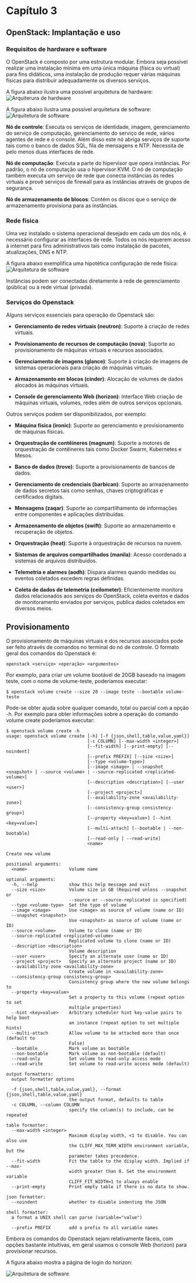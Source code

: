 # Capítulo 3

## OpenStack: Implantação e uso

### Requisitos de hardware e software

O OpenStack é composto por uma estrutura modular. Embora seja possível realizar uma instalação mínima em uma única máquina (física ou virtual) para fins didáticos, uma instalação de produção requer várias máquinas físicas para distribuir adequadamente os diversos serviços.

A figura abaixo ilustra uma possível arquitetura de hardware: ![Arquiterura de hardware](images/hwreqs.png)

A figura abaixo ilustra uma possível arquitetura de software: ![Arquitetura de software](images/swreqs.png)

**Nó de controle**: Executa os serviços de identidade, imagem, gerenciamento do serviço de computação, gerenciamento do serviço de rede, vários agentes de rede e o console. Além disso este nó abriga serviços de suporte tais como o banco de dados SQL, fila de mensagens e NTP. Necessita de pelo menos duas interfaces de rede.

**Nó de computação**: Executa a parte do hipervisor que opera instâncias. Por padrão, o nó de computação usa o hipervisor KVM. O nó de computação também executa um serviço de rede que conecta instâncias às redes virtuais e provê serviços de firewall para as instâncias através de grupos de segurança.

**Nó de armazenamento de blocos**: Contém os discos que o serviço de armazenamento provisiona para as instâncias.

### Rede física

Uma vez instalado o sistema operacional desejado em cada um dos nós, é necessário configurar as interfaces de rede. Todos os nós requerem acesso à internet para fins administrativos tais como instalação de pacotes, atualizações, DNS e NTP.

A figura abaixo exemplifica uma hipotética configuração de rede física: ![Arquitetura de software](images/nwlayout.png)

Instâncias podem ser conectadas diretamente à rede de gerenciamento (pública) ou à rede virtual (privada).

### Serviços do Openstack

Alguns serviços essenciais para operação do Openstack são:

* **Gerenciamento de redes virtuais (neutron)**: Suporte à criação de redes virtuais.

* **Provisionamento de recursos de computação (nova)**: Suporte ao provisionamento de máquinas virtuais e recursos associados.

* **Gerenciamento de imagens (glance)**: Suporte à criação de imagens de sistemas operacionais para criação de máquinas virtuais.

* **Armazenamento em blocos (cinder)**: Alocação de volumes de dados alocados às máquinas virtuais.

* **Console de gerenciamento Web (horizon)**: Interface Web criação de máquinas virtuais, volumes, redes além de outros serviços opcionais.


Outros serviços podem ser disponibilizados, por exemplo:

* **Máquina física (ironic)**: Suporte ao gerenciamento e provisionamento de máquinas físicas.
            
* **Orquestração de contêineres (magnum)**: Suporte a motores de orquestração de contêineres tais como Docker Swarm, Kubernetes e Mesos.

* **Banco de dados (trove)**: Suporte a provisionamento de bancos de dados.

* **Gerenciamento de credenciais (barbican)**: Suporte ao armazenamento de dados secretos tais como senhas, chaves criptográficas e certificados digitais.

* **Mensagens (zaqar)**: Suporte ao compartilhamento de informações entre componentes e aplicações distribuídas.
            
* **Armazenamento de objetos (swift)**: Suporte ao armazenamento e recuperação de objetos.

* **Orquestração (heat)**: Suporte à orquestração de recursos na nuvem.

* **Sistemas de arquivos compartilhados (manila)**: Acesso coordenado a sistemas de arquivos distribuídos.

* **Telemetria e alarmes (aodh)**: Dispara alarmes quando medidas ou eventos coletados excedem regras definidas.

* **Coleta de dados de telemetria (ceilometer)**: Eficientemente monitora dados relacionados aos serviços do OpenStack, coleta eventos e dados de monitoramento enviados por serviços, publica dados coletados em diversos meios.


## Provisionamento

O provisionamento de máquinas virtuais e dos recursos associados pode ser feito através de comandos no terminal do nó de controle. O formato geral dos comandos do Openstack é:

```
openstack <serviço> <operação> <argumentos>
```

Por exemplo, para criar um volume bootável de 20GB baseado na imagem teste, com o nome de volume-teste, poderíamos executar:

```
$ openstack volume create --size 20 --image teste --bootable volume-teste
```

Pode-se obter ajuda sobre qualquer comando, total ou parcial com a opção -h. Por exemplo para obter informações sobre a operação do comando volume create poderíamos executar:

```
$ openstack volume create -h
usage: openstack volume create [-h] [-f {json,shell,table,value,yaml}]
                               [-c COLUMN] [--max-width <integer>]
                               [--fit-width] [--print-empty] [--noindent]
                               [--prefix PREFIX] [--size <size>]
                               [--type <volume-type>]
                               [--image <image> | --snapshot <snapshot> | --source <volume> | --source-replicated <replicated-volume>]
                               [--description <description>] [--user <user>]
                               [--project <project>]
                               [--availability-zone <availability-zone>]
                               [--consistency-group consistency-group>]
                               [--property <key=value>] [--hint <key=value>]
                               [--multi-attach] [--bootable | --non-bootable]
                               [--read-only | --read-write]
                               <name>

Create new volume

positional arguments:
  <name>                Volume name

optional arguments:
  -h, --help            show this help message and exit
  --size <size>         Volume size in GB (Required unless --snapshot or
                        --source or --source-replicated is specified)
  --type <volume-type>  Set the type of volume
  --image <image>       Use <image> as source of volume (name or ID)
  --snapshot <snapshot>
                        Use <snapshot> as source of volume (name or ID)
  --source <volume>     Volume to clone (name or ID)
  --source-replicated <replicated-volume>
                        Replicated volume to clone (name or ID)
  --description <description>
                        Volume description
  --user <user>         Specify an alternate user (name or ID)
  --project <project>   Specify an alternate project (name or ID)
  --availability-zone <availability-zone>
                        Create volume in <availability-zone>
  --consistency-group consistency-group>
                        Consistency group where the new volume belongs to
  --property <key=value>
                        Set a property to this volume (repeat option to set
                        multiple properties)
  --hint <key=value>    Arbitrary scheduler hint key-value pairs to help boot
                        an instance (repeat option to set multiple hints)
  --multi-attach        Allow volume to be attached more than once (default to
                        False)
  --bootable            Mark volume as bootable
  --non-bootable        Mark volume as non-bootable (default)
  --read-only           Set volume to read-only access mode
  --read-write          Set volume to read-write access mode (default)

output formatters:
  output formatter options

  -f {json,shell,table,value,yaml}, --format {json,shell,table,value,yaml}
                        the output format, defaults to table
  -c COLUMN, --column COLUMN
                        specify the column(s) to include, can be repeated

table formatter:
  --max-width <integer>
                        Maximum display width, <1 to disable. You can also use
                        the CLIFF_MAX_TERM_WIDTH environment variable, but the
                        parameter takes precedence.
  --fit-width           Fit the table to the display width. Implied if --max-
                        width greater than 0. Set the environment variable
                        CLIFF_FIT_WIDTH=1 to always enable
  --print-empty         Print empty table if there is no data to show.

json formatter:
  --noindent            whether to disable indenting the JSON

shell formatter:
  a format a UNIX shell can parse (variable="value")

  --prefix PREFIX       add a prefix to all variable names
```

Embora os comandos do Openstack sejam relativamente fáceis, com opções bastante intuitivas, em geral usamos o console Web (horizon) para provisionar recursos.

A figura abaixo mostra a página de login do horizon:

![Arquitetura de software](images/login.png)
